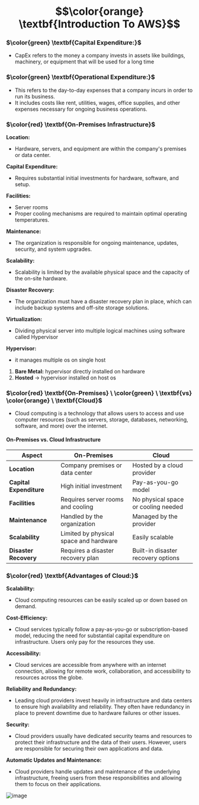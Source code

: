 
# $$\color{orange} \textbf{Introduction To AWS}$$




### $\color{green} \textbf{Capital Expenditure:}$
- CapEx refers to the money a company invests in assets like buildings, machinery, or equipment that will be used for a long time

### $\color{green} \textbf{Operational Expenditure:}$
- This refers to the day-to-day expenses that a company incurs in order to run its business.
- It includes costs like rent, utilities, wages, office supplies, and other expenses necessary for ongoing business operations.

###  $\color{red} \textbf{On-Premises Infrastructure}$

**Location:**
- Hardware, servers, and equipment are within the company's premises or data center.

**Capital Expenditure:**
- Requires substantial initial investments for hardware, software, and setup.

**Facilities:**
- Server rooms
- Proper cooling mechanisms are required to maintain optimal operating temperatures.

**Maintenance:**
- The organization is responsible for ongoing maintenance, updates, security, and system upgrades.

**Scalability:**
- Scalability is limited by the available physical space and the capacity of the on-site hardware.

**Disaster Recovery:**
- The organization must have a disaster recovery plan in place, which can include backup systems and off-site storage solutions.


**Virtualization:**
- Dividing physical server into multiple logical machines using software called Hypervisor

**Hypervisor:**
- it manages multiple os on single host

1. **Bare Metal:** hypervisor directly installed on hardware
2. **Hosted** -> hypervisor installed on host os


### $\color{red} \textbf{On-Premises} \ \color{green} \ \textbf{vs} \color{orange} \ \textbf{Cloud}$
- Cloud computing is a technology that allows users to access and use computer resources (such as servers, storage, databases, networking, software, and more) over the internet.

#### On-Premises vs. Cloud Infrastructure

| **Aspect**             | **On-Premises**                                                            | **Cloud**                                                                            |
|------------------------|----------------------------------------------------------------------------|--------------------------------------------------------------------------------------|
| **Location**           | Company premises or data center                                            | Hosted by a cloud provider                                                           |
| **Capital Expenditure**| High initial investment                                                    | Pay-as-you-go model                                                                  |
| **Facilities**         | Requires server rooms and cooling                                           | No physical space or cooling needed                                                  |
| **Maintenance**        | Handled by the organization                                                 | Managed by the provider                                                              |
| **Scalability**        | Limited by physical space and hardware                                      | Easily scalable                                                                      |
| **Disaster Recovery**  | Requires a disaster recovery plan                                           | Built-in disaster recovery options                                                   |


### $\color{red} \textbf{Advantages of Cloud:}$

**Scalability:**
- Cloud computing resources can be easily scaled up or down based on demand. 

**Cost-Efficiency:**
- Cloud services typically follow a pay-as-you-go or subscription-based model, reducing the need for substantial capital expenditure on infrastructure. Users only pay for the resources they use.

**Accessibility:**
- Cloud services are accessible from anywhere with an internet connection, allowing for remote work, collaboration, and accessibility to resources across the globe.

**Reliability and Redundancy:**
- Leading cloud providers invest heavily in infrastructure and data centers to ensure high availability and reliability. They often have redundancy in place to prevent downtime due to hardware failures or other issues.

**Security:**
- Cloud providers usually have dedicated security teams and resources to protect their infrastructure and the data of their users. However, users are responsible for securing their own applications and data.

**Automatic Updates and Maintenance:**
- Cloud providers handle updates and maintenance of the underlying infrastructure, freeing users from these responsibilities and allowing them to focus on their applications.
  
![image](https://github.com/user-attachments/assets/6c74f11f-8cac-4820-b04a-1890e1cfc3ba)









